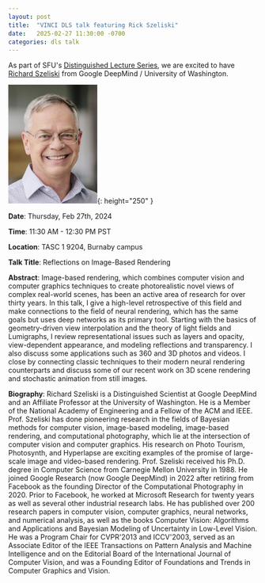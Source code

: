 ```yaml
---
layout: post
title:  "VINCI DLS talk featuring Rick Szeliski"
date:   2025-02-27 11:30:00 -0700
categories: dls talk
---
```


As part of SFU's [Distinguished Lecture Series](https://www.sfu.ca/computing/newsandevents/distinguished-lecture-series.html), we are excited to have [Richard Szeliski](https://szeliski.org/) from Google DeepMind / University of Washington.

![Richard Szeliski](/assets/images/talks/rick_szeliski.jpg){: height="250" }

**Date**: Thursday, Feb 27th, 2024

**Time**: 11:30 AM - 12:30 PM PST

**Location**: TASC 1 9204, Burnaby campus

**Talk Title**: Reflections on Image-Based Rendering

**Abstract**: Image-based rendering, which combines computer vision and computer graphics techniques to create photorealistic novel views of complex real-world scenes, has been an active area of research for over thirty years. In this talk, I give a high-level retrospective of this field and make connections to the field of neural rendering, which has the same goals but uses deep networks as its primary tool. Starting with the basics of geometry-driven view interpolation and the theory of light fields and Lumigraphs, I review representational issues such as layers and opacity, view-dependent appearance, and modeling reflections and transparency. I also discuss some applications such as 360 and 3D photos and videos. I close by connecting classic techniques to their modern neural rendering counterparts and discuss some of our recent work on 3D scene rendering and stochastic animation from still images.

**Biography**: Richard Szeliski is a Distinguished Scientist at Google DeepMind and an Affiliate Professor at the University of Washington. He is a Member of the National Academy of Engineering and a Fellow of the ACM and IEEE. Prof. Szeliski has done pioneering research in the fields of Bayesian methods for computer vision, image-based modeling, image-based rendering, and computational photography, which lie at the intersection of computer vision and computer graphics. His research on Photo Tourism, Photosynth, and Hyperlapse are exciting examples of the promise of large-scale image and video-based rendering.
Prof. Szeliski received his Ph.D. degree in Computer Science from Carnegie Mellon University in 1988. He joined Google Research (now Google DeepMind) in 2022 after retiring from Facebook as the founding Director of the Computational Photography in 2020. Prior to Facebook, he worked at Microsoft Research for twenty years as well as several other industrial research labs. He has published over 200 research papers in computer vision, computer graphics, neural networks, and numerical analysis, as well as the books Computer Vision: Algorithms and Applications and Bayesian Modeling of Uncertainty in Low-Level Vision. He was a Program Chair for CVPR'2013 and ICCV'2003, served as an Associate Editor of the IEEE Transactions on Pattern Analysis and Machine Intelligence and on the Editorial Board of the International Journal of Computer Vision, and was a Founding Editor of Foundations and Trends in Computer Graphics and Vision.